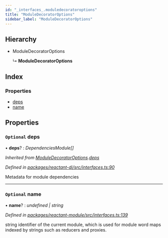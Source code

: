 ```yaml
---
id: "_interfaces_.moduledecoratoroptions"
title: "ModuleDecoratorOptions"
sidebar_label: "ModuleDecoratorOptions"
---
```


## Hierarchy

* ModuleDecoratorOptions

  ↳ **ModuleDecoratorOptions**

## Index

### Properties

* [deps](_interfaces_.moduledecoratoroptions.md#optional-deps)
* [name](_interfaces_.moduledecoratoroptions.md#optional-name)

## Properties

### `Optional` deps

• **deps**? : *DependenciesModule[]*

*Inherited from [ModuleDecoratorOptions](_interfaces_.moduledecoratoroptions.md).[deps](_interfaces_.moduledecoratoroptions.md#optional-deps)*

*Defined in [packages/reactant-di/src/interfaces.ts:90](https://github.com/unadlib/reactant/blob/03d0c8fd/packages/reactant-di/src/interfaces.ts#L90)*

Metadata for module dependencies

___

### `Optional` name

• **name**? : *undefined | string*

*Defined in [packages/reactant-module/src/interfaces.ts:139](https://github.com/unadlib/reactant/blob/03d0c8fd/packages/reactant-module/src/interfaces.ts#L139)*

string identifier of the current module, which is used for module word maps indexed by strings such as reducers and proxies.
